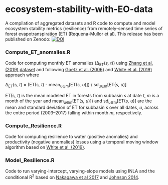 # ecosystem-stability-with-EO-data
A compilation of aggregated datasets and R code to compute and model ecosystem stability metrics (resilience) from remotely-sensed time series of forest evapotranspiration (ET) (Requena-Mullor et al). This release has been published on Zenodo: [![DOI](https://zenodo.org/badge/315108702.svg)](https://zenodo.org/badge/latestdoi/315108702)
### Compute_ET_anomalies.R
Code for computing monthly ET anomalies (&#916;<sub>ET</sub>(*s, t*)) using [Zhang et al. (2019)](https://www.sciencedirect.com/science/article/abs/pii/S003442571830590X) [dataset](https://developers.google.com/earth-engine/datasets/catalog/CAS_IGSNRR_PML_V2) and following [Goetz et al. (2006)](https://www.sciencedirect.com/science/article/abs/pii/S0034425706000289) and [White et al. (2019)](https://zslpublications.onlinelibrary.wiley.com/doi/10.1002/rse2.148) approach where

&#916;<sub>ET</sub>(*s, t*) = (ET(*s, t*) - mean<sub>u&isin;m</sub>[ET(*s, u*)]) / sd<sub>u&isin;m</sub>[ET(*s, u*)]

ET(*s, t*) is the mean modeled ET in forests from subbasin *s* at date *t*, *m* is a month of the year and mean<sub>u&isin;m</sub>[ET(*s, u*)]) and sd<sub>u&isin;m</sub>[ET(*s, u*)] are the mean and standard deviation of ET for subbasin *s* over all dates, *u*, across the entire period (2003–2017) falling within month *m*, respectively.
### Compute_Resilience.R
Code for computing resilience to water (positive anomalies) and productivity (negative anomalies) losses using a temporal moving window algorithm based on [White et al. (2019)](https://zslpublications.onlinelibrary.wiley.com/doi/10.1002/rse2.148).
### Model_Resilience.R
Code to run varying-intercept, varying-slope models using INLA and the conditional R<sup>2</sup> based on [Nakagawa et al 2017](https://royalsocietypublishing.org/doi/10.1098/rsif.2017.0213) and [Johnson 2014](https://besjournals.onlinelibrary.wiley.com/doi/full/10.1111/2041-210X.12225).
